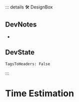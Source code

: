 ::: details 🛠 <dev>DesignBox</dev>

## DevNotes

-

## DevState

`TagsToHeaders: False`


:::

# <neuro>Time Estimation</neuro>
